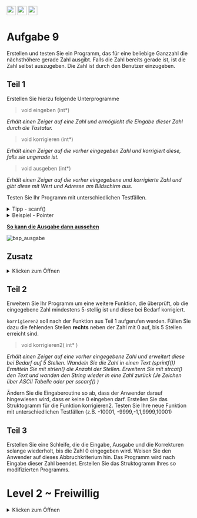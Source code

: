 <a href="https://github.com/hshf1/VorlesungC/discussions"><img src="https://img.shields.io/badge/Allgemein-Q%26A-informational?logo=github" height="25"/></a>
<a href="https://github.com/hshf1/VorlesungC/discussions/categories/02_übungsaufgaben"><img src="https://img.shields.io/badge/Übungsaufgaben-Q%26A-informational?logo=c" height="25"/></a>
<a href="https://github.com/hshf1/VorlesungC/discussions/14"><img src="https://img.shields.io/badge/Aufgabe_bewerten-red?logo=c" height="25"/></a>

# Aufgabe 9

Erstellen und testen Sie ein Programm, das für eine beliebige Ganzzahl die nächsthöhere gerade Zahl ausgibt. Falls die Zahl bereits gerade ist, ist die Zahl selbst auszugeben. 
Die Zahl ist durch den Benutzer einzugeben.

## Teil 1
  
  Erstellen Sie hierzu folgende Unterprogramme
  
  >void eingeben (int*)
  >
_Erhält einen Zeiger auf eine Zahl und ermöglicht die Eingabe dieser Zahl durch die Tastatur._

>void korrigieren (int*)
>
_Erhält einen Zeiger auf die vorher eingegeben Zahl und korrigiert diese, falls sie ungerade ist._

>void ausgeben (int*)
>
_Erhält einen Zeiger auf die vorher eingegebene und korrigierte Zahl und gibt diese mit Wert und Adresse am Bildschirm aus._

Testen Sie Ihr Programm mit unterschiedlichen Testfällen.

<details>
  <summary>Tipp - scanf()</summary>
  
  ```scanf``` liest von der Tastatur ein und vergleicht mit der angegebenen Formatanweisung.
  Bei dem bereits bekannten verfahren weisen Sie mit dem "&" dem eingelesenen Werte eine Adresse zu, in welche diese gespeichert werden soll.
  ```C
  int a=0;
  scanf("%d",&a);
  ````
  
  Wenn mit Pointern gearbeitet wird, wird bereits eine Adresse übergeben und das "&" wird weggelassen.
  ``` C
  void einlesen(*ptr)
  {
    printf("Bitte geben Sie eine Zahl ein:\n");
    scanf("%f",ptr);
  }
  ```
  
  </details>

<details>
<summary>Beispiel - Pointer</summary>

  In dem folgenden Beispiel wird ein Pointer an ein Unterprogramm übergeben und in diesem Unterprogramm wird der eingelese Wert direkt an die in der main deklarierten Variable gespeichert.
  ![Screenshot (41)](https://user-images.githubusercontent.com/79829648/121770494-e477e780-cb69-11eb-82ef-566f3bb7d404.png)

An der Ausgabe kann das nachvefolgt werden.
  
  ## Ausführlich
  <details>
<summary>Klicken zum Öffnen</summary>
  Sie werden einen Programmcode sehen, welcher ähnlich dem zu dieser Aufgabe ist.
  Der Code, den Sie auf den Bildern sehen, bearbeitet die folgenden Punkte:
  
  - [ ] Buchstabe einlesen
  - [ ] Buchstabe verändern
  - [ ] Buchstabe ausgeben

Im ersten Punkt mit "Buchstabe einlesen", ist noch eine Fehlerabfrage eingebaut, welche vom Verständnis etwas schwierigerer ist. In den Kommentaren steht dazu aber genug.

# Main
![Screenshot (31)](https://user-images.githubusercontent.com/79829648/117532858-e9d19780-afe9-11eb-8998-6357607d014e.png)

# Buchstaben einlesen
![Screenshot (49)](https://user-images.githubusercontent.com/79829648/123069864-8376cc00-d413-11eb-8e05-0ca7d66f4684.png)


# Buchstaben verändern
![Screenshot (33)](https://user-images.githubusercontent.com/79829648/117532872-f7871d00-afe9-11eb-9e77-71b95c358ac3.png)

# Buchstaben ausgeben
![Screenshot (34)](https://user-images.githubusercontent.com/79829648/117532875-fa820d80-afe9-11eb-85b4-f26a4f26048d.png)


  
  </details>
  </details>
  
<ins><b>So kann die Ausgabe dann aussehen</b></ins>
<br />

![bsp_ausgabe](https://user-images.githubusercontent.com/100713757/192599702-0f3ee02a-5067-4b52-bd9e-a2b8a161c71c.gif)

## Zusatz
<details>
<summary>Klicken zum Öffnen</summary>
  
  Erstellen Sie das Struktogramm für Ihr Hauptprogramm und für die Unterfunktionen
  </details>

  
  ## Teil 2

  
  Erweitern Sie Ihr Programm um eine weitere Funktion, die überprüft, ob die eingegebene Zahl mindestens 5-stellig ist und diese bei Bedarf korrigiert.
  
  ```korrigieren2``` soll nach der Funktion aus Teil 1 aufgerufen werden. Füllen Sie dazu die fehlenden Stellen **rechts** neben der Zahl mit 0 auf, bis 5 Stellen erreicht sind.
  
   > void korrigieren2( int* )
   > 
  _Erhält einen Zeiger auf eine vorher eingegebene Zahl und erweitert diese bei Bedarf auf 5 Stellen. Wandeln Sie die Zahl in einen Text (sprintf()) Ermitteln Sie mit strlen() die    Anzahl der Stellen. Erweitern Sie mit strcat() den Text und wanden den String wieder in eine Zahl zurück (Je Zeichen über ASCII Tabelle oder per sscanf() )_

Ändern Sie die Eingaberoutine so ab, dass der Anwender darauf hingewiesen wird, dass er keine 0 eingeben darf.
Erstellen Sie das Struktogramm für die Funktion korrigieren2.
Testen Sie Ihre neue Funktion mit unterschiedlichen Testfällen (z.B. -10001, -9999,-1,1,9999,10001)

  ## Teil 3
  
Erstellen Sie eine Schleife, die die Eingabe, Ausgabe und die Korrekturen solange wiederholt, bis die Zahl 0 eingegeben wird. Weisen Sie den Anwender auf dieses Abbruchkriterium hin. Das Programm wird nach Eingabe dieser Zahl beendet.
Erstellen Sie das Struktogramm Ihres so modifizierten Programms.


  
  # Level 2 ~ Freiwillig
  <details>
<summary>Klicken zum Öffnen</summary>
  SS 14
  
 Die imaginäre Suchmaschine ```www.einfachsuche.net``` bekommt bei der Suche nach dem Suchbegriff "Hochschule Hannover" folgenden HTTP-Request:
  
  http://www.einfachsuche.net/?search=Hochschule+Hannover
  
Erstellen Sie ein Programm, welches die Umwandlung eines Suchbegriffs (in Form eines Strings) in den dazugehörigen HTTP-Request-String vornimmt. Dabei soll wie folgt vorgegangen werden:
  
a) Der gewünschte Suchbegriff wird mit der Tastatur angegeben und in einen Puffer gespeichert. Man
kann davon ausgehen, dass die einzelnen Worte des Suchbegriffs nur durch jeweils ein Leerzeichen
getrennt sind.
  (Sollte der eingegebene Suchbegriff leer sein, ist ein Fehler auszugeben und das Programm zu beenden.)
  
b) Der angegebene Begriff wird durchsucht und alle Leerzeichen werden durch das Zeichen ‘+‘ ersetzt.
  
c) Der Ergebnisstring ergibt sich durch Zusammensetzen des festen Strings
"http://www.einfachsuchen.net/?search=" mit dem in Schritt 1. und 2. modifizierten
Suchbegriff.
  
d) Der resultierende String wird auf der Konsole ausgegeben.
  </details>
